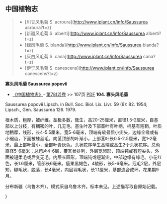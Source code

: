 

## 中国植物志

> * [川甘风毛菊  S.  acroura](http://www.iplant.cn/info/Saussurea acroura?t=z)
> * [新疆风毛菊  S.  alberti](http://www.iplant.cn/info/Saussurea alberti?t=z)
> * [绿风毛菊  S.  blanda](http://www.iplant.cn/info/Saussurea blanda?t=z)
> * [灰白风毛菊  S.  cana](http://www.iplant.cn/info/Saussurea cana?t=z)
> * [伊宁风毛菊  S.  canescens](http://www.iplant.cn/info/Saussurea canescens?t=z)


**寡头风毛菊 Saussurea popovii**

* [《中国植物志》](http://www.iplant.cn/frps)- [第78(2)卷](http://www.iplant.cn/frps/vol/78(2)) >> 107页 [PDF](http://www.iplant.cn/frps/pdf/78(2)/107a.PDF)
**104. 寡头风毛菊**

Saussurea popovii Lipsch. in Bull. Soc. Biol. Lix. Livr. 59 (6): 82. 1954; Lipsch., Gen. Saussurea 126. 1979.

根木质，粗厚，被纤维。茎极多数，簇生，高20-25厘米，直径1.5-2厘米，自基部以上分枝，有稠密的叶，几无毛。基生叶及下部茎叶有叶柄，柄基有短鞘，叶质地稍厚，线形，长4-5.5厘米，宽5-6毫米，顶端有软骨质小尖头，边缘全缘或有小锯齿，下面被蛛丝毛，向茎顶部的叶渐小，上部茎叶长0.5-2.5厘米，宽1-2毫米，最上部叶最小，全部叶青灰色。头状花序单生茎端或茎生2个头状花序。总苞直径5-6毫米；总苞片4-6层，覆瓦状排列，外层宽卵形，顶端钝或有短尖头，外面被短柔毛或后变无毛，内层长圆形，顶端钝或短渐尖，中部边缘有缘毛。小花红色，长1.6厘米，管部长6毫米。瘦果黑褐色，4棱形，长5-6毫米。冠毛2层，外层短，糙毛状，脱落，长4毫米，内层羽毛状，长1.1厘米，基部连合成环。花果期9月。

分布新疆（乌鲁木齐）。模式采自乌鲁木齐。标本未见。上述描写取自原始记载。



}